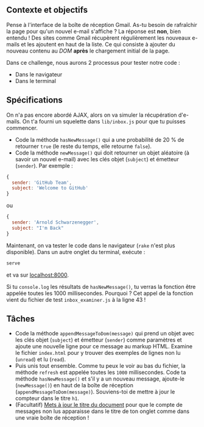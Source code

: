 ## Contexte et objectifs

Pense à l'interface de la boîte de réception Gmail. As-tu besoin de rafraîchir la page pour qu'un nouvel e-mail s'affiche ? La réponse est **non**, bien entendu ! Des sites comme Gmail récupèrent régulièrement les nouveaux e-mails et les ajoutent en haut de la liste. Ce qui consiste à ajouter du nouveau contenu au _DOM_ **après** le chargement initial de la page.

Dans ce challenge, nous aurons 2 processus pour tester notre code :
- Dans le navigateur
- Dans le terminal

## Spécifications

On n'a pas encore abordé AJAX, alors on va simuler la récupération d'e-mails. On t'a fourni un squelette dans `lib/inbox.js` pour que tu puisses commencer.

- Code la méthode `hasNewMessage()` qui a une probabilité de 20 % de retourner `true` (le reste du temps, elle retourne `false`).
- Code la méthode `newMessage()` qui doit retourner un objet aléatoire (à savoir un nouvel e-mail) avec les clés objet (`subject`) et émetteur (`sender`). Par exemple :

```js
{
  sender: 'GitHub Team',
  subject: 'Welcome to GitHub'
}
```

ou

```js
{
  sender: 'Arnold Schwarzenegger',
  subject: "I'm Back"
}
```

Maintenant, on va tester le code dans le navigateur (`rake` n'est plus disponible). Dans un autre onglet du terminal, exécute :

```bash
serve
```

et va sur [localhost:8000](http://localhost:8000).

Si tu `console.log` les résultats de `hasNewMessage()`, tu verras la fonction être appelée toutes les 1000 millisecondes. Pourquoi ? Cet appel de la fonction vient du fichier de test `inbox_examiner.js` à la ligne 43 !

## Tâches

- Code la méthode `appendMessageToDom(message)` qui prend un objet avec les clés objet (`subject`) et émetteur (`sender`) comme paramètres et ajoute une nouvelle ligne pour ce message au markup HTML. Examine le fichier `index.html` pour y trouver des exemples de lignes non lu (`unread`) et lu (`read`).
- Puis unis tout ensemble. Comme tu peux le voir au bas du fichier, la méthode `refresh` est appelée toutes les `1000` millisecondes. Code ta méthode `hasNewMessage()` et s'il y a un nouveau message, ajoute-le (`newMessage()`) en haut de la boîte de réception (`appendMessageToDom(message)`). Souviens-toi de mettre à jour le compteur dans le titre `h1`.
- (Facultatif) [Mets à jour le titre du document](https://developer.mozilla.org/en-US/docs/Web/API/Document/title) pour que le compte de messages non lus apparaisse dans le titre de ton onglet comme dans une vraie boîte de réception !
